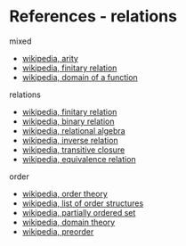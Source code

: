 
<!-- ======================================================================= -->
# References - relations

mixed

* [wikipedia, arity](https://en.wikipedia.org/wiki/Arity)
* [wikipedia, finitary relation](https://en.wikipedia.org/wiki/Finitary_relation)
* [wikipedia, domain of a function](https://en.wikipedia.org/wiki/Domain_of_a_function)

relations

* [wikipedia, finitary relation](https://en.wikipedia.org/wiki/Finitary_relation)
* [wikipedia, binary relation](https://en.wikipedia.org/wiki/Binary_relation)
* [wikipedia, relational algebra](https://en.wikipedia.org/wiki/Relational_algebra)
* [wikipedia, inverse relation](https://en.wikipedia.org/wiki/Inverse_relation)
* [wikipedia, transitive closure](https://en.wikipedia.org/wiki/Transitive_closure)
* [wikipedia, equivalence relation](https://en.wikipedia.org/wiki/Equivalence_relation)

order

* [wikipedia, order theory](https://en.wikipedia.org/wiki/Order_theory)
* [wikipedia, list of order structures](https://en.wikipedia.org/wiki/List_of_order_structures_in_mathematics)
* [wikipedia, partially ordered set](https://en.wikipedia.org/wiki/Partially_ordered_set)
* [wikipedia, domain theory](https://en.wikipedia.org/wiki/Domain_theory)
* [wikipedia, preorder](https://en.wikipedia.org/wiki/Preorder)
